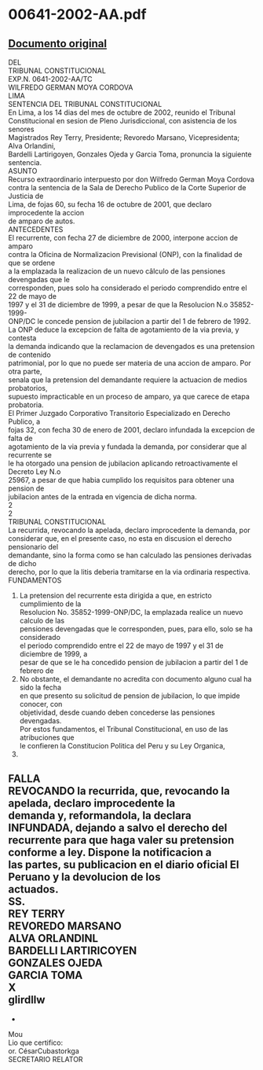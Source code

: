 
00641-2002-AA.pdf
=================
  
[Documento original](https://tc.gob.pe/jurisprudencia/2003/00641-2002-AA.pdf)  
---  
DEL  
TRIBUNAL CONSTITUCIONAL  
EXP.N. 0641-2002-AA/TC  
WILFREDO GERMAN MOYA CORDOVA  
LIMA  
SENTENCIA DEL TRIBUNAL CONSTITUCIONAL  
En Lima, a los 14 dias del mes de octubre de 2002, reunido el Tribunal  
Constitucional en sesion de Pleno Jurisdiccional, con asistencia de los senores  
Magistrados Rey Terry, Presidente; Revoredo Marsano, Vicepresidenta; Alva Orlandini,  
Bardelli Lartirigoyen, Gonzales Ojeda y Garcia Toma, pronuncia la siguiente sentencia.  
ASUNTO  
Recurso extraordinario interpuesto por don Wilfredo German Moya Cordova  
contra la sentencia de la Sala de Derecho Publico de la Corte Superior de Justicia de  
Lima, de fojas 60, su fecha 16 de octubre de 2001, que declaro improcedente la accion  
de amparo de autos.  
ANTECEDENTES  
El recurrente, con fecha 27 de diciembre de 2000, interpone accion de amparo  
contra la Oficina de Normalizacion Previsional (ONP), con la finalidad de que se ordene  
a la emplazada la realizacion de un nuevo câlculo de las pensiones devengadas que le  
corresponden, pues solo ha considerado el periodo comprendido entre el 22 de mayo de  
1997 y el 31 de diciembre de 1999, a pesar de que la Resolucion N.o 35852-1999-  
ONP/DC le concede pension de jubilacion a partir del 1 de febrero de 1992.  
La ONP deduce la excepcion de falta de agotamiento de la via previa, y contesta  
la demanda indicando que la reclamacion de devengados es una pretension de contenido  
patrimonial, por lo que no puede ser materia de una accion de amparo. Por otra parte,  
senala que la pretension del demandante requiere la actuacion de medios probatorios,  
supuesto impracticable en un proceso de amparo, ya que carece de etapa probatoria.  
El Primer Juzgado Corporativo Transitorio Especializado en Derecho Publico, a  
fojas 32, con fecha 30 de enero de 2001, declaro infundada la excepcion de falta de  
agotamiento de la via previa y fundada la demanda, por considerar que al recurrente se  
le ha otorgado una pension de jubilacion aplicando retroactivamente el Decreto Ley N.o  
25967, a pesar de que habia cumplido los requisitos para obtener una pension de  
jubilacion antes de la entrada en vigencia de dicha norma.  
2  
2  
TRIBUNAL CONSTITUCIONAL  
La recurrida, revocando la apelada, declaro improcedente la demanda, por  
considerar que, en el presente caso, no esta en discusion el derecho pensionario del  
demandante, sino la forma como se han calculado las pensiones derivadas de dicho  
derecho, por lo que la litis deberia tramitarse en la via ordinaria respectiva.  
FUNDAMENTOS  
1. La pretension del recurrente esta dirigida a que, en estricto cumplimiento de la  
Resolucion No. 35852-1999-ONP/DC, la emplazada realice un nuevo calculo de las  
pensiones devengadas que le corresponden, pues, para ello, solo se ha considerado  
el periodo comprendido entre el 22 de mayo de 1997 y el 31 de diciembre de 1999, a  
pesar de que se le ha concedido pension de jubilacion a partir del 1 de febrero de  
2. No obstante, el demandante no acredita con documento alguno cual ha sido la fecha  
en que presento su solicitud de pension de jubilacion, lo que impide conocer, con  
objetividad, desde cuando deben concederse las pensiones devengadas.  
Por estos fundamentos, el Tribunal Constitucional, en uso de las atribuciones que  
le confieren la Constitucion Politica del Peru y su Ley Organica,  
1992.  
FALLA  
REVOCANDO la recurrida, que, revocando la apelada, declaro improcedente la  
demanda y, reformandola, la declara INFUNDADA, dejando a salvo el derecho del  
recurrente para que haga valer su pretension conforme a ley. Dispone la notificacion a  
las partes, su publicacion en el diario oficial El Peruano y la devolucion de los  
actuados.  
SS.  
REY TERRY  
REVOREDO MARSANO  
ALVA ORLANDINL  
BARDELLI LARTIRICOYEN  
GONZALES OJEDA  
GARCIA TOMA  
X  
glirdllw  
-  
-  
Mou  
Lio que certifico:  
or. CésarCubastorkga  
SECRETARIO RELATOR